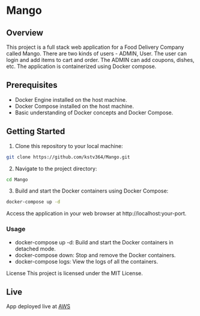 # Mango

## Overview

This project is a full stack web application for a Food Delivery Company called Mango. There are two kinds of users - ADMIN, User. The user can login and add items to cart and order. The ADMIN can add coupons, dishes, etc. The application is containerized using Docker compose. 

## Prerequisites

- Docker Engine installed on the host machine.
- Docker Compose installed on the host machine.
- Basic understanding of Docker concepts and Docker Compose.

## Getting Started

1. Clone this repository to your local machine:

```bash
git clone https://github.com/kstv364/Mango.git
```
2. Navigate to the project directory:
```bash
cd Mango
```

3. Build and start the Docker containers using Docker Compose:

```bash
docker-compose up -d
```
Access the application in your web browser at http://localhost:your-port.

### Usage
- docker-compose up -d: Build and start the Docker containers in detached mode.
- docker-compose down: Stop and remove the Docker containers.
- docker-compose logs: View the logs of all the containers.

License
This project is licensed under the MIT License.

## Live 

App deployed live at [AWS](http://ec2-13-203-230-25.ap-south-1.compute.amazonaws.com:32768/)




